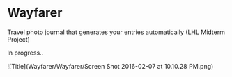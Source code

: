 # Wayfarer
Travel photo journal that generates your entries automatically (LHL Midterm Project)

In progress..

![Title](Wayfarer/Wayfarer/Screen Shot 2016-02-07 at 10.10.28 PM.png) 
